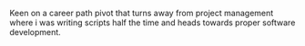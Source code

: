 Keen on a career path pivot that turns away from project management where i was writing scripts half the time and heads towards proper software development.


<!---
donxr/donxr is a ✨ special ✨ repository because its `README.md` (this file) appears on your GitHub profile.
You can click the Preview link to take a look at your changes.
--->
